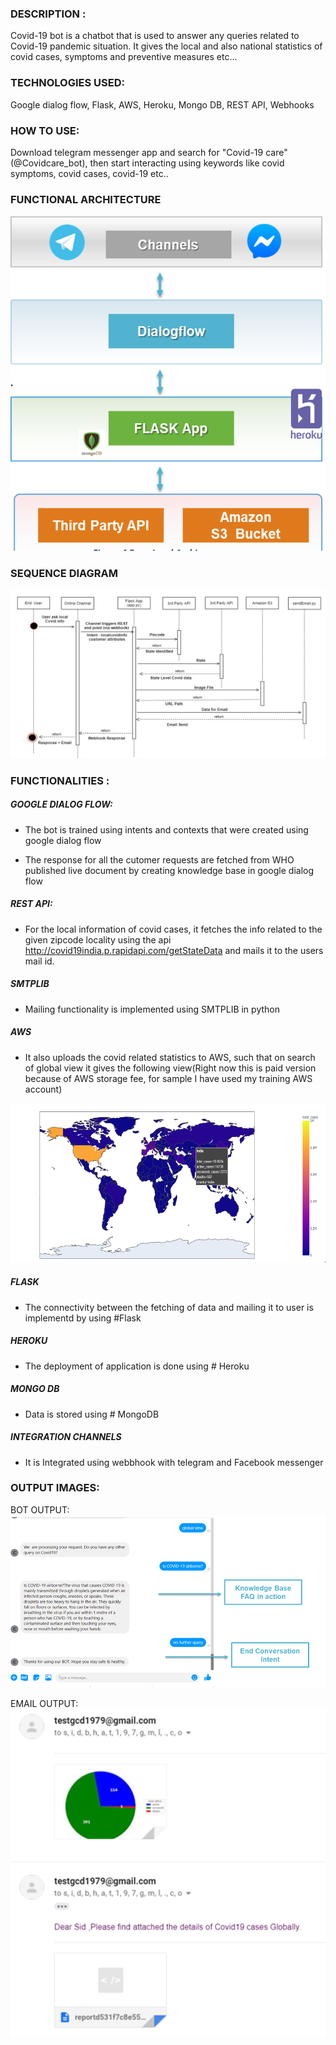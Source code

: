 
### DESCRIPTION :

Covid-19 bot is a chatbot that is used to answer any queries related to Covid-19 pandemic situation. It gives the local and also national statistics of covid cases, symptoms and preventive measures etc...

### TECHNOLOGIES USED:

Google dialog flow, Flask, AWS, Heroku, Mongo DB, REST API, Webhooks

### HOW TO USE:
 
Download telegram messenger app and search for "Covid-19 care"(@Covidcare_bot), then start interacting using keywords like covid symptoms, covid cases, covid-19 etc..
 
### FUNCTIONAL ARCHITECTURE 

![Functional Architecture](assets/FunctionalArchiticture.PNG)

### SEQUENCE DIAGRAM 

![Sequence Diagram](assets/SequenceDiagram1.PNG)

### FUNCTIONALITIES :

##### GOOGLE DIALOG FLOW:
 - The bot is trained using intents and contexts that were created using google dialog flow 

- The response for all the cutomer requests are fetched from WHO published live document by creating knowledge base in        google dialog flow

##### REST API:
- For the local information of covid cases, it fetches the info related to the given zipcode locality using the api            http://covid19india.p.rapidapi.com/getStateData and mails it to the users mail id.

##### SMTPLIB 
- Mailing functionality is implemented using SMTPLIB in python

##### AWS 
- It also uploads the covid related statistics to AWS, such that on search of global view it gives the following view(Right    now this is paid version because of AWS storage fee, for sample I have used my training AWS account)

![Chatbot Global View](assets/ChatbotGlobalview.PNG)

##### FLASK
-  The connectivity between the fetching of data and mailing it to user is implementd by using #Flask

##### HEROKU
-  The deployment of application is done using # Heroku 

##### MONGO DB
-  Data is stored using # MongoDB

##### INTEGRATION CHANNELS
-  It is Integrated using webbhook with telegram and Facebook messenger


### OUTPUT IMAGES:

BOT OUTPUT:
 ![Chatbot Messenger Output](assets/MessengerOutput2.PNG)
 
EMAIL OUTPUT:
 ![Email Output](assets/CahatbotEmail.PNG)
 

 
 
